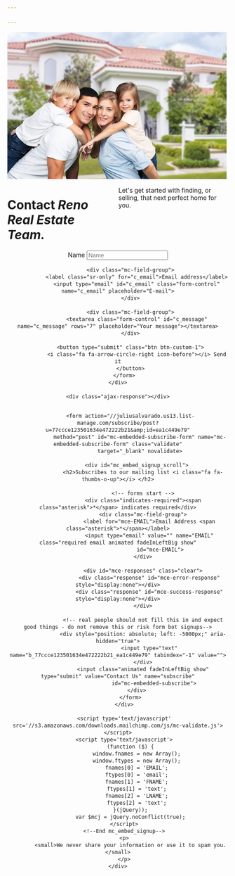 ```yaml
---

---
```



<link href="//cdn-images.mailchimp.com/embedcode/classic-10_7.css" rel="stylesheet" type="text/css">

<!-- Image Background, very top of the page -->
<div class="image-parallax" style="color:#ffffff;">
    <div class="slide-content light">
        <div class="align-center">
            <div class="top-logo">
                <img src="user/themes/imgs/h7.jpg" alt="logo">
            </div>
        </div>
    </div>
</div>


<div class="row section-head">
    <div class="twelve columns">
        <h1>Contact <i> Reno Real Estate Team.</i></h1>
        <p>Let's get started with finding, or selling, that next perfect home for you.</p>
    </div>
</div>

<!-- ======== Email via PHP script ======== -->
<div class="row" style="text-align: center;">
    <div class="twelve columns">
        <form id="contact-form" role="form">
            <div class="mc-field-group">
                <label class="sr-only" for="c_name">Name</label>
                <input type="text" id="c_name" class="form-control" name="c_name" placeholder="Name">
            </div>

            <div class="mc-field-group">
                <label class="sr-only" for="c_email">Email address</label>
                <input type="email" id="c_email" class="form-control" name="c_email" placeholder="E-mail">
            </div>

            <div class="mc-field-group">
                <textarea class="form-control" id="c_message" name="c_message" rows="7" placeholder="Your message"></textarea>
            </div>

            <button type="submit" class="btn btn-custom-1">
                <i class="fa fa-arrow-circle-right icon-before"></i> Send it
            </button>
        </form>
    </div>

    <div class="ajax-response"></div>
</div>
<!-- This script will invoke the PHP email script -->
<script type="text/javascript">
    (function ($) {
        $("#contact-form").submit(function(e) {

            e.preventDefault();

            var c_name = $("#c_name").val();
            var c_email = $("#c_email").val();
            var c_message = $("#c_message ").val();
            var responseMessage = $('.ajax-response');

            if (( c_name== "" || c_email == "" || c_message == "") || (!isValidEmailAddress(c_email) )) {
                responseMessage.fadeIn(500);
                responseMessage.html('<i class="fa fa-warning"></i> Check all fields.');
            }

            else {
                $.ajax({
                    type: "POST",
                    url: "../contactForm.php",
                    dataType: 'json',
                    data: {
                        c_email: c_email,
                        c_name: c_name,
                        c_message: c_message
                    },
                    beforeSend: function(result) {
                        $('#contact-form button').empty();
                        $('#contact-form button').append('<i class="fa fa-cog fa-spin"></i> Wait...');
                    },
                    success: function(result) {
                        if(result.sendstatus == 1) {
                            responseMessage.html(result.message);
                            responseMessage.fadeIn(500);
                            $('#contact-form').fadeOut(500);
                        } else {
                            $('#contact-form button').empty();
                            $('#contact-form button').append('<i class="fa fa-retweet"></i> Try again.');
                            responseMessage.html(result.message);
                            responseMessage.fadeIn(1000);
                        }
                    }
                });
            }

            return false;

        });
    })(jQuery);
</script>



<!-- ======== MailChimp Signup Form ======== -->
<div class="row">
    <div class="twelve columns">
        <div id="mc_embed_signup">

            <form action="//juliusalvarado.us13.list-manage.com/subscribe/post?u=77ccce123501634e472222b21&amp;id=ea1c449e79"
                  method="post" id="mc-embedded-subscribe-form" name="mc-embedded-subscribe-form" class="validate"
                  target="_blank" novalidate>

                <div id="mc_embed_signup_scroll">
                    <h2>Subscribes to our mailing list <i class="fa fa-thumbs-o-up"></i> </h2>

                    <!-- forms start -->
                    <div class="indicates-required"><span class="asterisk">*</span> indicates required</div>
                    <div class="mc-field-group">
                        <label for="mce-EMAIL">Email Address <span class="asterisk">*</span></label>
                        <input type="email" value="" name="EMAIL" class="required email animated fadeInLeftBig show"
                               id="mce-EMAIL">
                    </div>

                    <div id="mce-responses" class="clear">
                        <div class="response" id="mce-error-response" style="display:none"></div>
                        <div class="response" id="mce-success-response" style="display:none"></div>
                    </div>

                    <!-- real people should not fill this in and expect good things - do not remove this or risk form bot signups-->
                    <div style="position: absolute; left: -5000px;" aria-hidden="true">
                        <input type="text" name="b_77ccce123501634e472222b21_ea1c449e79" tabindex="-1" value="">
                    </div>
                    <input class="animated fadeInLeftBig show" type="submit" value="Contact Us" name="subscribe"
                           id="mc-embedded-subscribe">
                </div>
            </form>
        </div>

        <script type='text/javascript' src='//s3.amazonaws.com/downloads.mailchimp.com/js/mc-validate.js'></script>
        <script type='text/javascript'>
            (function ($) {
                window.fnames = new Array();
                window.ftypes = new Array();
                fnames[0] = 'EMAIL';
                ftypes[0] = 'email';
                fnames[1] = 'FNAME';
                ftypes[1] = 'text';
                fnames[2] = 'LNAME';
                ftypes[2] = 'text';
            }(jQuery));
            var $mcj = jQuery.noConflict(true);
        </script>
        <!--End mc_embed_signup-->
        <p>
            <small>We never share your information or use it to spam you.</small>
        </p>
    </div>

</div>
